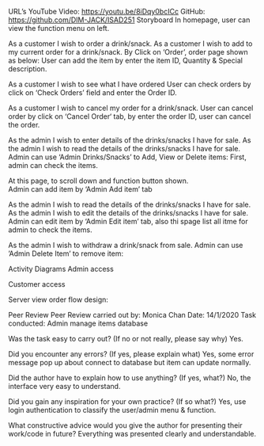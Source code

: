 URL’s
YouTube Video: https://youtu.be/8iDqy0bcICc
GitHub: https://github.com/DIM-JACK/ISAD251
Storyboard
In homepage, user can view the function menu on left.
 
As a customer I wish to order a drink/snack.
As a customer I wish to add to my current order for a drink/snack.
By Click on ‘Order’, order page shown as below:
User can add the item by enter the item ID, Quantity & Special description.
 
As a customer I wish to see what I have ordered
User can check orders by click on ‘Check Orders’ field and enter the Order ID.
 
As a customer I wish to cancel my order for a drink/snack.
User can cancel order by click on ‘Cancel Order‘ tab, by enter the order ID, user can cancel the order.
 
As the admin I wish to enter details of the drinks/snacks I have for sale.
As the admin I wish to read the details of the drinks/snacks I have for sale.
Admin can use ‘Admin Drinks/Snacks’ to Add, View or Delete items:
First, admin can check the items.
 
At this page, to scroll down and function button shown.  
Admin can add item by ‘Admin Add item’ tab
 
As the admin I wish to read the details of the drinks/snacks I have for sale.
As the admin I wish to edit the details of the drinks/snacks I have for sale. 
Admin can edit item by ‘Admin Edit item’ tab, also thi spage list all itme for admin to check the items.
 
As the admin I wish to withdraw a drink/snack from sale.
Admin can use ’Admin Delete Item’ to remove item:
 
Activity Diagrams
Admin access
  
Customer access

Server view order flow design:
 
Peer Review
Peer Review carried out by: Monica Chan				Date: 14/1/2020
Task conducted: Admin manage items database

Was the task easy to carry out? (If no or not really, please say why)
Yes.

Did you encounter any errors? (If yes, please explain what)
Yes, some error message pop up about connect to database but item can update normally.

Did the author have to explain how to use anything? (If yes, what?)
No, the interface very easy to understand.

Did you gain any inspiration for your own practice? (If so what?) 
Yes, use login authentication to classify the user/admin menu & function.

What constructive advice would you give the author for presenting their work/code in future?
Everything was presented clearly and understandable. 

